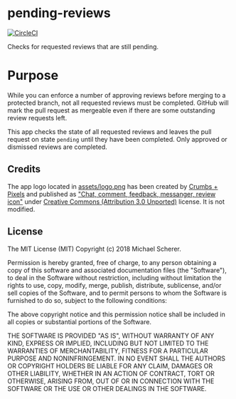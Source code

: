 # pending-reviews

[![CircleCI](https://circleci.com/gh/scherermichael/pending-reviews.svg?style=svg)](https://circleci.com/gh/scherermichael/pending-reviews)

Checks for requested reviews that are still pending.

# Purpose

While you can enforce a number of approving reviews before merging to a protected branch, not all requested reviews must be completed. GitHub will mark the pull request as mergeable even if there are some outstanding review requests left.

This app checks the state of all requested reviews and leaves the pull request on state `pending` until they have been completed. Only approved or dismissed reviews are completed.

## Credits

The app logo located in [assets/logo.png](assets/logo.png) has been created by [Crumbs + Pixels](https://www.iconfinder.com/crumbsandpixels) and published as ["Chat, comment, feedback, messanger, review icon"](https://www.iconfinder.com/icons/1076760/chat_comment_feedback_messanger_review_icon#size=256) under [Creative Commons (Attribution 3.0 Unported)](https://creativecommons.org/licenses/by/3.0/) license. It is not modified.

## License

The MIT License (MIT) Copyright (c) 2018 Michael Scherer.

Permission is hereby granted, free of charge, to any person obtaining a copy of this software and associated documentation files (the "Software"), to deal in the Software without restriction, including without limitation the rights to use, copy, modify, merge, publish, distribute, sublicense, and/or sell copies of the Software, and to permit persons to whom the Software is furnished to do so, subject to the following conditions:

The above copyright notice and this permission notice shall be included in all copies or substantial portions of the Software.

THE SOFTWARE IS PROVIDED "AS IS", WITHOUT WARRANTY OF ANY KIND, EXPRESS OR IMPLIED, INCLUDING BUT NOT LIMITED TO THE WARRANTIES OF MERCHANTABILITY, FITNESS FOR A PARTICULAR PURPOSE AND NONINFRINGEMENT. IN NO EVENT SHALL THE AUTHORS OR COPYRIGHT HOLDERS BE LIABLE FOR ANY CLAIM, DAMAGES OR OTHER LIABILITY, WHETHER IN AN ACTION OF CONTRACT, TORT OR OTHERWISE, ARISING FROM, OUT OF OR IN CONNECTION WITH THE SOFTWARE OR THE USE OR OTHER DEALINGS IN THE SOFTWARE.
